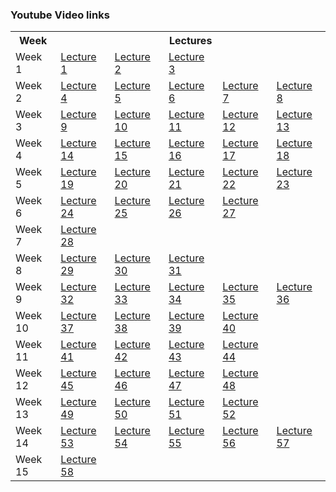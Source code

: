 ### Youtube Video links


<table>
	<tr>
		<th>Week</th>
		<th colspan="5">Lectures</th>
	</tr>
	<tr>
		<td>Week 1</td>
		<td><a href="https://youtu.be/6VKO9Y7H2kg" target="_blank">Lecture 1</a></td>
		<td><a href="https://youtu.be/tfkrBqit-88" target="_blank">Lecture 2</a></td>
		<td><a href="https://youtu.be/1v_-IkFT1VM" target="_blank">Lecture 3</a></td>
		<td></td>
		<td></td>
	</tr>
	<tr>
		<td>Week 2</td>
		<td><a href="https://youtu.be/bLBSAf95D-0" target="_blank">Lecture 4</a></td>
		<td><a href="https://youtu.be/oXrOm__ZoZY" target="_blank">Lecture 5</a></td>
		<td><a href="https://youtu.be/JZGv1sxK7rM" target="_blank">Lecture 6</a></td>
		<td><a href="https://youtu.be/uoAATRKTd1U" target="_blank">Lecture 7</a></td>
		<td><a href="https://youtu.be/aogb4xoKv4c" target="_blank">Lecture 8</a></td>
	</tr>
	<tr>
		<td>Week 3</td>
		<td><a href="https://youtu.be/hQWOpFYRL-U" target="_blank">Lecture 9</a></td>
		<td><a href="https://youtu.be/0RYjB6HtvKQ" target="_blank">Lecture 10</a></td>
		<td><a href="https://youtu.be/QiEZIhcpjw0" target="_blank">Lecture 11</a></td>
		<td><a href="https://youtu.be/yc1pt8B4nVY" target="_blank">Lecture 12</a></td>
		<td><a href="https://youtu.be/ksJfN53vB6I" target="_blank">Lecture 13</a></td>
	</tr>
	<tr>
		<td>Week 4</td>
		<td><a href="https://youtu.be/WunEKfIz2i0" target="_blank">Lecture 14</a></td>
		<td><a href="https://youtu.be/JuqO88HbJAs" target="_blank">Lecture 15</a></td>
		<td><a href="https://youtu.be/Sxv1JLg9zzY" target="_blank">Lecture 16</a></td>
		<td><a href="https://youtu.be/OozxCRpS_fQ" target="_blank">Lecture 17</a></td>
		<td><a href="https://youtu.be/-HZ4mo3usgw" target="_blank">Lecture 18</a></td>
	</tr>
	<tr>
		<td>Week 5</td>
		<td><a href="https://youtu.be/rulBvtg9NtI" target="_blank">Lecture 19</a></td>
		<td><a href="https://youtu.be/ZQGvYL9BXPE" target="_blank">Lecture 20</a></td>
		<td><a href="https://youtu.be/hPsTOqeYplI" target="_blank">Lecture 21</a></td>
		<td><a href="https://youtu.be/qbd3j3lb7SY" target="_blank">Lecture 22</a></td>
		<td><a href="https://youtu.be/-7VVjEymCpM" target="_blank">Lecture 23</a></td>
	</tr>
	<tr>
		<td>Week 6</td>
		<td><a href="https://youtu.be/mxcBR3__PGc" target="_blank">Lecture 24</a></td>
		<td><a href="https://youtu.be/YIJiGzrOKbw" target="_blank">Lecture 25</a></td>
		<td><a href="https://youtu.be/bjMJLzt5FTY" target="_blank">Lecture 26</a></td>
		<td><a href="https://youtu.be/CybtFrJ3DpE" target="_blank">Lecture 27</a></td>
		<td></td>
	</tr>
	<tr>
		<td>Week 7</td>
		<td><a href="https://youtu.be/BovrskoAAL8" target="_blank">Lecture 28</a></td>
		<td></td>
		<td></td>
		<td></td>
		<td></td>
	</tr>
	<tr>
		<td>Week 8</td>
		<td><a href="https://youtu.be/e--b-xhUmOE" target="_blank">Lecture 29</a></td>
		<td><a href="https://youtu.be/5Phm0RneiSs" target="_blank">Lecture 30</a></td>
		<td><a href="https://youtu.be/2xBMknNbUx8" target="_blank">Lecture 31</a></td>
		<td></td>
		<td></td>
	</tr>
	<tr>
		<td>Week 9</td>
		<td><a href="https://youtu.be/96J5ZgSf7AY" target="_blank">Lecture 32</a></td>
		<td><a href="https://youtu.be/V-Oz6Y7q2D0" target="_blank">Lecture 33</a></td>
		<td><a href="https://youtu.be/wET_xoqgj70" target="_blank">Lecture 34</a></td>
		<td><a href="https://youtu.be/0b-HKzFgfJE" target="_blank">Lecture 35</a></td>
		<td><a href="https://youtu.be/beqx9lYLTgU" target="_blank">Lecture 36</a></td>
	</tr>
	<tr>
		<td>Week 10</td>
		<td><a href="https://youtu.be/BqzIqMVwzMk" target="_blank">Lecture 37</a></td>
		<td><a href="https://youtu.be/q071WUEy2EY" target="_blank">Lecture 38</a></td>
		<td><a href="https://youtu.be/mH8LAVV1dcc" target="_blank">Lecture 39</a></td>
		<td><a href="https://youtu.be/apJjq-9W-Wg" target="_blank">Lecture 40</a></td>
		<td></td>
	</tr>
	<tr>
		<td>Week 11</td>
		<td><a href="https://youtu.be/FZ64R9vO1CU" target="_blank">Lecture 41</a></td>
		<td><a href="https://youtu.be/sP3XJc4hJVs" target="_blank">Lecture 42</a></td>
		<td><a href="https://youtu.be/jxOOgdRxOWA" target="_blank">Lecture 43</a></td>
		<td><a href="https://youtu.be/zHvjFeoA2Tw" target="_blank">Lecture 44</a></td>
		<td></td>
	</tr>
	<tr>
		<td>Week 12</td>
		<td><a href="https://youtu.be/JLrOBHwQKBc" target="_blank">Lecture 45</a></td>
		<td><a href="https://youtu.be/jhAP8swcVpU" target="_blank">Lecture 46</a></td>
		<td><a href="https://youtu.be/uD931gVxqOU" target="_blank">Lecture 47</a></td>
		<td><a href="https://youtu.be/C0yiwPTzV-8" target="_blank">Lecture 48</a></td>
		<td></td>
	</tr>
	<tr>
		<td>Week 13</td>
		<td><a href="https://youtu.be/F4qG8pe_8vE" target="_blank">Lecture 49</a></td>
		<td><a href="https://youtu.be/Acrf9U-3RWI" target="_blank">Lecture 50</a></td>
		<td><a href="https://youtu.be/Az5F6wVIwWg" target="_blank">Lecture 51</a></td>
		<td><a href="https://youtu.be/K5gq9VBDrPw" target="_blank">Lecture 52</a></td>
		<td></td>
	</tr>
	<tr>
		<td>Week 14</td>
		<td><a href="https://youtu.be/832Ah9rwJJ4" target="_blank">Lecture 53</a></td>
		<td><a href="https://youtu.be/EXjLXQwdw4M" target="_blank">Lecture 54</a></td>
		<td><a href="https://youtu.be/6LKoOzegZks" target="_blank">Lecture 55</a></td>
		<td><a href="https://youtu.be/fLWI5lffvJI" target="_blank">Lecture 56</a></td>
		<td><a href="https://youtu.be/rRHF-29aQDo" target="_blank">Lecture 57</a></td>
	</tr>
	<tr>
		<td>Week 15</td>
		<td><a href="https://youtu.be/OlS_AL4K3BQ" target="_blank">Lecture 58</a></td>
		<td></td>
		<td></td>
		<td></td>
		<td></td>
	</tr>
</table>